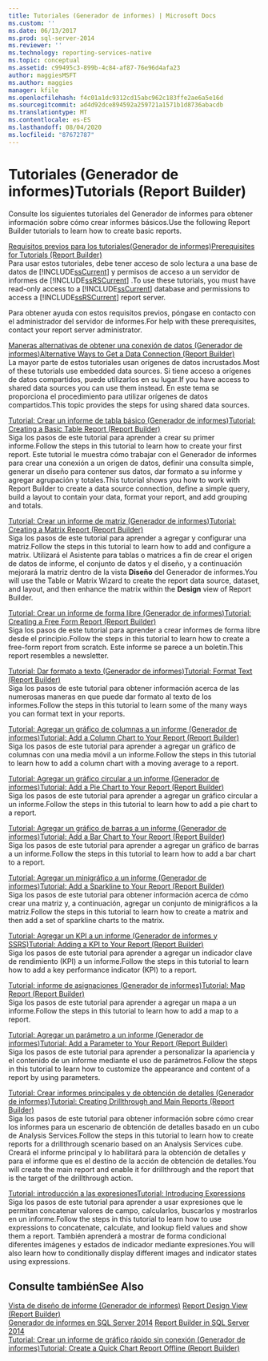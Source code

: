 ```yaml
---
title: Tutoriales (Generador de informes) | Microsoft Docs
ms.custom: ''
ms.date: 06/13/2017
ms.prod: sql-server-2014
ms.reviewer: ''
ms.technology: reporting-services-native
ms.topic: conceptual
ms.assetid: c99495c3-899b-4c84-af87-76e96d4afa23
author: maggiesMSFT
ms.author: maggies
manager: kfile
ms.openlocfilehash: f4c01a1dc9312cd15abc962c183ffe2ae6a5e16d
ms.sourcegitcommit: ad4d92dce894592a259721a1571b1d8736abacdb
ms.translationtype: MT
ms.contentlocale: es-ES
ms.lasthandoff: 08/04/2020
ms.locfileid: "87672787"
---
```

# <a name="tutorials-report-builder"></a><span data-ttu-id="d7edb-102">Tutoriales (Generador de informes)</span><span class="sxs-lookup"><span data-stu-id="d7edb-102">Tutorials (Report Builder)</span></span>
  <span data-ttu-id="d7edb-103">Consulte los siguientes tutoriales del Generador de informes para obtener información sobre cómo crear informes básicos.</span><span class="sxs-lookup"><span data-stu-id="d7edb-103">Use the following Report Builder tutorials to learn how to create basic reports.</span></span>  
  
 [<span data-ttu-id="d7edb-104">Requisitos previos para los tutoriales&#40;Generador de informes&#41;</span><span class="sxs-lookup"><span data-stu-id="d7edb-104">Prerequisites for Tutorials &#40;Report Builder&#41;</span></span>](prerequisites-for-tutorials-report-builder.md)  
 <span data-ttu-id="d7edb-105">Para usar estos tutoriales, debe tener acceso de solo lectura a una base de datos de [!INCLUDE[ssCurrent](../includes/sscurrent-md.md)] y permisos de acceso a un servidor de informes de [!INCLUDE[ssRSCurrent](../includes/ssrscurrent-md.md)] .</span><span class="sxs-lookup"><span data-stu-id="d7edb-105">To use these tutorials, you must have read-only access to a [!INCLUDE[ssCurrent](../includes/sscurrent-md.md)] database and permissions to access a [!INCLUDE[ssRSCurrent](../includes/ssrscurrent-md.md)] report server.</span></span>  
  
 <span data-ttu-id="d7edb-106">Para obtener ayuda con estos requisitos previos, póngase en contacto con el administrador del servidor de informes.</span><span class="sxs-lookup"><span data-stu-id="d7edb-106">For help with these prerequisites, contact your report server administrator.</span></span>  
  
 [<span data-ttu-id="d7edb-107">Maneras alternativas de obtener una conexión de datos &#40;Generador de informes&#41;</span><span class="sxs-lookup"><span data-stu-id="d7edb-107">Alternative Ways to Get a Data Connection &#40;Report Builder&#41;</span></span>](alternative-ways-to-get-a-data-connection-report-builder.md)  
 <span data-ttu-id="d7edb-108">La mayor parte de estos tutoriales usan orígenes de datos incrustados.</span><span class="sxs-lookup"><span data-stu-id="d7edb-108">Most of these tutorials use embedded data sources.</span></span> <span data-ttu-id="d7edb-109">Si tiene acceso a orígenes de datos compartidos, puede utilizarlos en su lugar.</span><span class="sxs-lookup"><span data-stu-id="d7edb-109">If you have access to shared data sources you can use them instead.</span></span> <span data-ttu-id="d7edb-110">En este tema se proporciona el procedimiento para utilizar orígenes de datos compartidos.</span><span class="sxs-lookup"><span data-stu-id="d7edb-110">This topic provides the steps for using shared data sources.</span></span>  
  
 [<span data-ttu-id="d7edb-111">Tutorial: Crear un informe de tabla básico &#40;Generador de informes&#41;</span><span class="sxs-lookup"><span data-stu-id="d7edb-111">Tutorial: Creating a Basic Table Report &#40;Report Builder&#41;</span></span>](tutorial-creating-a-basic-table-report-report-builder.md)  
 <span data-ttu-id="d7edb-112">Siga los pasos de este tutorial para aprender a crear su primer informe.</span><span class="sxs-lookup"><span data-stu-id="d7edb-112">Follow the steps in this tutorial to learn how to create your first report.</span></span> <span data-ttu-id="d7edb-113">Este tutorial le muestra cómo trabajar con el Generador de informes para crear una conexión a un origen de datos, definir una consulta simple, generar un diseño para contener sus datos, dar formato a su informe y agregar agrupación y totales.</span><span class="sxs-lookup"><span data-stu-id="d7edb-113">This tutorial shows you how to work with Report Builder to create a data source connection, define a simple query, build a layout to contain your data, format your report, and add grouping and totals.</span></span>  
  
 [<span data-ttu-id="d7edb-114">Tutorial: Crear un informe de matriz &#40;Generador de informes&#41;</span><span class="sxs-lookup"><span data-stu-id="d7edb-114">Tutorial: Creating a Matrix Report &#40;Report Builder&#41;</span></span>](tutorial-creating-a-matrix-report-report-builder.md)  
 <span data-ttu-id="d7edb-115">Siga los pasos de este tutorial para aprender a agregar y configurar una matriz.</span><span class="sxs-lookup"><span data-stu-id="d7edb-115">Follow the steps in this tutorial to learn how to add and configure a matrix.</span></span> <span data-ttu-id="d7edb-116">Utilizará el Asistente para tablas o matrices a fin de crear el origen de datos de informe, el conjunto de datos y el diseño, y a continuación mejorará la matriz dentro de la vista **Diseño** del Generador de informes.</span><span class="sxs-lookup"><span data-stu-id="d7edb-116">You will use the Table or Matrix Wizard to create the report data source, dataset, and layout, and then enhance the matrix within the **Design** view of Report Builder.</span></span>  
  
 [<span data-ttu-id="d7edb-117">Tutorial: Crear un informe de forma libre &#40;Generador de informes&#41;</span><span class="sxs-lookup"><span data-stu-id="d7edb-117">Tutorial: Creating a Free Form Report &#40;Report Builder&#41;</span></span>](tutorial-creating-a-free-form-report-report-builder.md)  
 <span data-ttu-id="d7edb-118">Siga los pasos de este tutorial para aprender a crear informes de forma libre desde el principio.</span><span class="sxs-lookup"><span data-stu-id="d7edb-118">Follow the steps in this tutorial to learn how to create a free-form report from scratch.</span></span> <span data-ttu-id="d7edb-119">Este informe se parece a un boletín.</span><span class="sxs-lookup"><span data-stu-id="d7edb-119">This report resembles a newsletter.</span></span>  
  
 [<span data-ttu-id="d7edb-120">Tutorial: Dar formato a texto &#40;Generador de informes&#41;</span><span class="sxs-lookup"><span data-stu-id="d7edb-120">Tutorial: Format Text &#40;Report Builder&#41;</span></span>](tutorial-format-text-report-builder.md)  
 <span data-ttu-id="d7edb-121">Siga los pasos de este tutorial para obtener información acerca de las numerosas maneras en que puede dar formato al texto de los informes.</span><span class="sxs-lookup"><span data-stu-id="d7edb-121">Follow the steps in this tutorial to learn some of the many ways you can format text in your reports.</span></span>  
  
 [<span data-ttu-id="d7edb-122">Tutorial: Agregar un gráfico de columnas a un informe &#40;Generador de informes&#41;</span><span class="sxs-lookup"><span data-stu-id="d7edb-122">Tutorial: Add a Column Chart to Your Report &#40;Report Builder&#41;</span></span>](tutorial-add-a-column-chart-to-your-report-report-builder.md)  
 <span data-ttu-id="d7edb-123">Siga los pasos de este tutorial para aprender a agregar un gráfico de columnas con una media móvil a un informe.</span><span class="sxs-lookup"><span data-stu-id="d7edb-123">Follow the steps in this tutorial to learn how to add a column chart with a moving average to a report.</span></span>  
  
 [<span data-ttu-id="d7edb-124">Tutorial: Agregar un gráfico circular a un informe &#40;Generador de informes&#41;</span><span class="sxs-lookup"><span data-stu-id="d7edb-124">Tutorial: Add a Pie Chart to Your Report &#40;Report Builder&#41;</span></span>](tutorial-add-a-pie-chart-to-your-report-report-builder.md)  
 <span data-ttu-id="d7edb-125">Siga los pasos de este tutorial para aprender a agregar un gráfico circular a un informe.</span><span class="sxs-lookup"><span data-stu-id="d7edb-125">Follow the steps in this tutorial to learn how to add a pie chart to a report.</span></span>  
  
 [<span data-ttu-id="d7edb-126">Tutorial: Agregar un gráfico de barras a un informe &#40;Generador de informes&#41;</span><span class="sxs-lookup"><span data-stu-id="d7edb-126">Tutorial: Add a Bar Chart to Your Report &#40;Report Builder&#41;</span></span>](tutorial-add-a-bar-chart-to-your-report-report-builder.md)  
 <span data-ttu-id="d7edb-127">Siga los pasos de este tutorial para aprender a agregar un gráfico de barras a un informe.</span><span class="sxs-lookup"><span data-stu-id="d7edb-127">Follow the steps in this tutorial to learn how to add a bar chart to a report.</span></span>  
  
 [<span data-ttu-id="d7edb-128">Tutorial: Agregar un minigráfico a un informe &#40;Generador de informes&#41;</span><span class="sxs-lookup"><span data-stu-id="d7edb-128">Tutorial: Add a Sparkline to Your Report &#40;Report Builder&#41;</span></span>](tutorial-add-a-sparkline-to-your-report-report-builder.md)  
 <span data-ttu-id="d7edb-129">Siga los pasos de este tutorial para obtener información acerca de cómo crear una matriz y, a continuación, agregar un conjunto de minigráficos a la matriz.</span><span class="sxs-lookup"><span data-stu-id="d7edb-129">Follow the steps in this tutorial to learn how to create a matrix and then add a set of sparkline charts to the matrix.</span></span>  
  
 [<span data-ttu-id="d7edb-130">Tutorial: Agregar un KPI a un informe &#40;Generador de informes y SSRS&#41;</span><span class="sxs-lookup"><span data-stu-id="d7edb-130">Tutorial: Adding a KPI to Your Report &#40;Report Builder&#41;</span></span>](tutorial-adding-a-kpi-to-your-report-report-builder.md)  
 <span data-ttu-id="d7edb-131">Siga los pasos de este tutorial para aprender a agregar un indicador clave de rendimiento (KPI) a un informe.</span><span class="sxs-lookup"><span data-stu-id="d7edb-131">Follow the steps in this tutorial to learn how to add a key performance indicator (KPI) to a report.</span></span>  
  
 [<span data-ttu-id="d7edb-132">Tutorial: informe de asignaciones &#40;Generador de informes&#41;</span><span class="sxs-lookup"><span data-stu-id="d7edb-132">Tutorial: Map Report &#40;Report Builder&#41;</span></span>](tutorial-map-report-report-builder.md)  
 <span data-ttu-id="d7edb-133">Siga los pasos de este tutorial para aprender a agregar un mapa a un informe.</span><span class="sxs-lookup"><span data-stu-id="d7edb-133">Follow the steps in this tutorial to learn how to add a map to a report.</span></span>  
  
 [<span data-ttu-id="d7edb-134">Tutorial: Agregar un parámetro a un informe &#40;Generador de informes&#41;</span><span class="sxs-lookup"><span data-stu-id="d7edb-134">Tutorial: Add a Parameter to Your Report &#40;Report Builder&#41;</span></span>](tutorial-add-a-parameter-to-your-report-report-builder.md)  
 <span data-ttu-id="d7edb-135">Siga los pasos de este tutorial para aprender a personalizar la apariencia y el contenido de un informe mediante el uso de parámetros.</span><span class="sxs-lookup"><span data-stu-id="d7edb-135">Follow the steps in this tutorial to learn how to customize the appearance and content of a report by using parameters.</span></span>  
  
 [<span data-ttu-id="d7edb-136">Tutorial: Crear informes principales y de obtención de detalles &#40;Generador de informes&#41;</span><span class="sxs-lookup"><span data-stu-id="d7edb-136">Tutorial: Creating Drillthrough and Main Reports &#40;Report Builder&#41;</span></span>](tutorial-creating-drillthrough-and-main-reports-report-builder.md)  
 <span data-ttu-id="d7edb-137">Siga los pasos de este tutorial para obtener información sobre cómo crear los informes para un escenario de obtención de detalles basado en un cubo de Analysis Services.</span><span class="sxs-lookup"><span data-stu-id="d7edb-137">Follow the steps in this tutorial to learn how to create reports for a drillthrough scenario based on an Analysis Services cube.</span></span> <span data-ttu-id="d7edb-138">Creará el informe principal y lo habilitará para la obtención de detalles y para el informe que es el destino de la acción de obtención de detalles.</span><span class="sxs-lookup"><span data-stu-id="d7edb-138">You will create the main report and enable it for drillthrough and the report that is the target of the drillthrough action.</span></span>  
  
 [<span data-ttu-id="d7edb-139">Tutorial: introducción a las expresiones</span><span class="sxs-lookup"><span data-stu-id="d7edb-139">Tutorial: Introducing Expressions</span></span>](tutorial-introducing-expressions.md)  
 <span data-ttu-id="d7edb-140">Siga los pasos de este tutorial para aprender a usar expresiones que le permitan concatenar valores de campo, calcularlos, buscarlos y mostrarlos en un informe.</span><span class="sxs-lookup"><span data-stu-id="d7edb-140">Follow the steps in this tutorial to learn how to use expressions to concatenate, calculate, and lookup field values and show them a report.</span></span> <span data-ttu-id="d7edb-141">También aprenderá a mostrar de forma condicional diferentes imágenes y estados de indicador mediante expresiones.</span><span class="sxs-lookup"><span data-stu-id="d7edb-141">You will also learn how to conditionally display different images and indicator states using expressions.</span></span>  
  
## <a name="see-also"></a><span data-ttu-id="d7edb-142">Consulte también</span><span class="sxs-lookup"><span data-stu-id="d7edb-142">See Also</span></span>  
 <span data-ttu-id="d7edb-143">[Vista de diseño de informe &#40;Generador de informes&#41;](report-builder/report-design-view-report-builder.md) </span><span class="sxs-lookup"><span data-stu-id="d7edb-143">[Report Design View &#40;Report Builder&#41;](report-builder/report-design-view-report-builder.md) </span></span>  
 <span data-ttu-id="d7edb-144">[Generador de informes en SQL Server 2014](report-builder/report-builder-in-sql-server-2016.md) </span><span class="sxs-lookup"><span data-stu-id="d7edb-144">[Report Builder in SQL Server 2014](report-builder/report-builder-in-sql-server-2016.md) </span></span>  
 [<span data-ttu-id="d7edb-145">Tutorial: Crear un informe de gráfico rápido sin conexión &#40;Generador de informes&#41;</span><span class="sxs-lookup"><span data-stu-id="d7edb-145">Tutorial: Create a Quick Chart Report Offline &#40;Report Builder&#41;</span></span>](report-builder/tutorial-create-a-quick-chart-report-offline-report-builder.md)  
  
  
